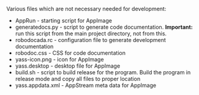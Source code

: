 Various files which are not necessary needed for development:

- AppRun - starting script for AppImage
- generatedocs.py - script to generate code documentation. **Important:** run
                    this script from the main project directory, not from this.
- robodocada.rc - configuration file to generate development documentation
- robodoc.css - CSS for code documentation
- yass-icon.png - icon for AppImage
- yass.desktop - desktop file for AppImage
- build.sh - script to build release for the program. Build the program in
             release mode and copy all files to proper location
- yass.appdata.xml - AppStream meta data for AppImage
